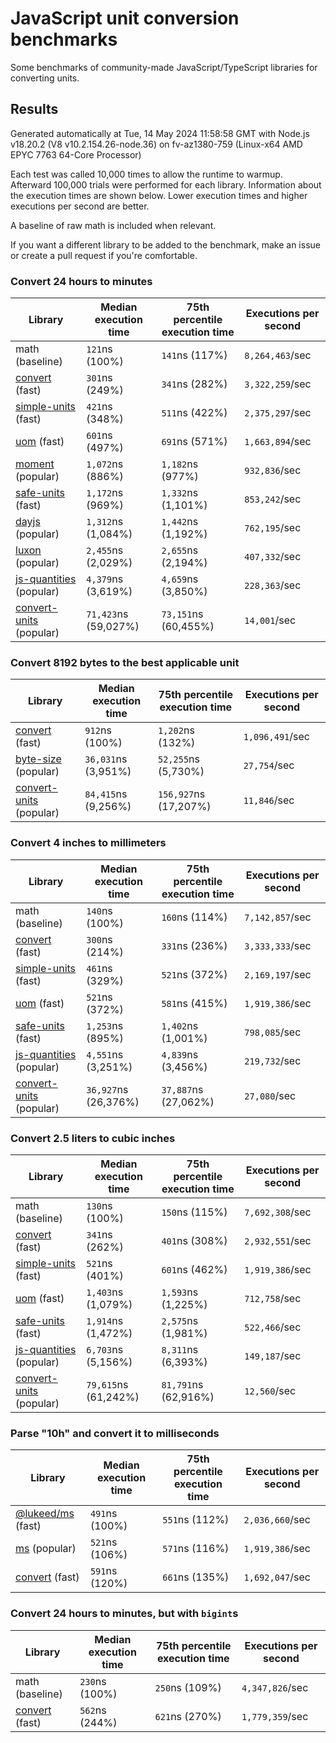 # JavaScript unit conversion benchmarks

Some benchmarks of community-made JavaScript/TypeScript libraries for converting units.

## Results

<!-- beginblock(results) -->

Generated automatically at Tue, 14 May 2024 11:58:58 GMT with Node.js v18.20.2 (V8 v10.2.154.26-node.36) on fv-az1380-759 (Linux-x64 AMD EPYC 7763 64-Core Processor)

Each test was called 10,000 times to allow the runtime to warmup.
Afterward 100,000 trials were performed for each library.
Information about the execution times are shown below.
Lower execution times and higher executions per second are better.

A baseline of raw math is included when relevant.

If you want a different library to be added to the benchmark, make an issue or create a pull request if you're comfortable.

### Convert 24 hours to minutes

| Library                                                            | Median execution time | 75th percentile execution time | Executions per second |
| ------------------------------------------------------------------ | --------------------- | ------------------------------ | --------------------- |
| math (baseline)                                                    | `121`ns (100%)        | `141`ns (117%)                 | `8,264,463`/sec       |
| [convert](https://npmjs.com/package/convert) (fast)                | `301`ns (249%)        | `341`ns (282%)                 | `3,322,259`/sec       |
| [simple-units](https://npmjs.com/package/simple-units) (fast)      | `421`ns (348%)        | `511`ns (422%)                 | `2,375,297`/sec       |
| [uom](https://npmjs.com/package/uom) (fast)                        | `601`ns (497%)        | `691`ns (571%)                 | `1,663,894`/sec       |
| [moment](https://npmjs.com/package/moment) (popular)               | `1,072`ns (886%)      | `1,182`ns (977%)               | `932,836`/sec         |
| [safe-units](https://npmjs.com/package/safe-units) (fast)          | `1,172`ns (969%)      | `1,332`ns (1,101%)             | `853,242`/sec         |
| [dayjs](https://npmjs.com/package/dayjs) (popular)                 | `1,312`ns (1,084%)    | `1,442`ns (1,192%)             | `762,195`/sec         |
| [luxon](https://npmjs.com/package/luxon) (popular)                 | `2,455`ns (2,029%)    | `2,655`ns (2,194%)             | `407,332`/sec         |
| [js-quantities](https://npmjs.com/package/js-quantities) (popular) | `4,379`ns (3,619%)    | `4,659`ns (3,850%)             | `228,363`/sec         |
| [convert-units](https://npmjs.com/package/convert-units) (popular) | `71,423`ns (59,027%)  | `73,151`ns (60,455%)           | `14,001`/sec          |

### Convert 8192 bytes to the best applicable unit

| Library                                                            | Median execution time | 75th percentile execution time | Executions per second |
| ------------------------------------------------------------------ | --------------------- | ------------------------------ | --------------------- |
| [convert](https://npmjs.com/package/convert) (fast)                | `912`ns (100%)        | `1,202`ns (132%)               | `1,096,491`/sec       |
| [byte-size](https://npmjs.com/package/byte-size) (popular)         | `36,031`ns (3,951%)   | `52,255`ns (5,730%)            | `27,754`/sec          |
| [convert-units](https://npmjs.com/package/convert-units) (popular) | `84,415`ns (9,256%)   | `156,927`ns (17,207%)          | `11,846`/sec          |

### Convert 4 inches to millimeters

| Library                                                            | Median execution time | 75th percentile execution time | Executions per second |
| ------------------------------------------------------------------ | --------------------- | ------------------------------ | --------------------- |
| math (baseline)                                                    | `140`ns (100%)        | `160`ns (114%)                 | `7,142,857`/sec       |
| [convert](https://npmjs.com/package/convert) (fast)                | `300`ns (214%)        | `331`ns (236%)                 | `3,333,333`/sec       |
| [simple-units](https://npmjs.com/package/simple-units) (fast)      | `461`ns (329%)        | `521`ns (372%)                 | `2,169,197`/sec       |
| [uom](https://npmjs.com/package/uom) (fast)                        | `521`ns (372%)        | `581`ns (415%)                 | `1,919,386`/sec       |
| [safe-units](https://npmjs.com/package/safe-units) (fast)          | `1,253`ns (895%)      | `1,402`ns (1,001%)             | `798,085`/sec         |
| [js-quantities](https://npmjs.com/package/js-quantities) (popular) | `4,551`ns (3,251%)    | `4,839`ns (3,456%)             | `219,732`/sec         |
| [convert-units](https://npmjs.com/package/convert-units) (popular) | `36,927`ns (26,376%)  | `37,887`ns (27,062%)           | `27,080`/sec          |

### Convert 2.5 liters to cubic inches

| Library                                                            | Median execution time | 75th percentile execution time | Executions per second |
| ------------------------------------------------------------------ | --------------------- | ------------------------------ | --------------------- |
| math (baseline)                                                    | `130`ns (100%)        | `150`ns (115%)                 | `7,692,308`/sec       |
| [convert](https://npmjs.com/package/convert) (fast)                | `341`ns (262%)        | `401`ns (308%)                 | `2,932,551`/sec       |
| [simple-units](https://npmjs.com/package/simple-units) (fast)      | `521`ns (401%)        | `601`ns (462%)                 | `1,919,386`/sec       |
| [uom](https://npmjs.com/package/uom) (fast)                        | `1,403`ns (1,079%)    | `1,593`ns (1,225%)             | `712,758`/sec         |
| [safe-units](https://npmjs.com/package/safe-units) (fast)          | `1,914`ns (1,472%)    | `2,575`ns (1,981%)             | `522,466`/sec         |
| [js-quantities](https://npmjs.com/package/js-quantities) (popular) | `6,703`ns (5,156%)    | `8,311`ns (6,393%)             | `149,187`/sec         |
| [convert-units](https://npmjs.com/package/convert-units) (popular) | `79,615`ns (61,242%)  | `81,791`ns (62,916%)           | `12,560`/sec          |

### Parse "10h" and convert it to milliseconds

| Library                                                   | Median execution time | 75th percentile execution time | Executions per second |
| --------------------------------------------------------- | --------------------- | ------------------------------ | --------------------- |
| [@lukeed/ms](https://npmjs.com/package/@lukeed/ms) (fast) | `491`ns (100%)        | `551`ns (112%)                 | `2,036,660`/sec       |
| [ms](https://npmjs.com/package/ms) (popular)              | `521`ns (106%)        | `571`ns (116%)                 | `1,919,386`/sec       |
| [convert](https://npmjs.com/package/convert) (fast)       | `591`ns (120%)        | `661`ns (135%)                 | `1,692,047`/sec       |

### Convert 24 hours to minutes, but with `bigint`s

| Library                                             | Median execution time | 75th percentile execution time | Executions per second |
| --------------------------------------------------- | --------------------- | ------------------------------ | --------------------- |
| math (baseline)                                     | `230`ns (100%)        | `250`ns (109%)                 | `4,347,826`/sec       |
| [convert](https://npmjs.com/package/convert) (fast) | `562`ns (244%)        | `621`ns (270%)                 | `1,779,359`/sec       |

<!-- endblock(results) -->
